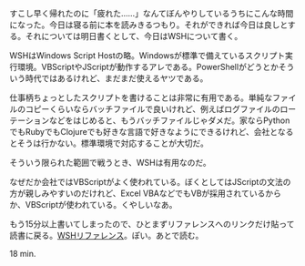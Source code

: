 すこし早く帰れたのに「疲れた……」なんてぼんやりしているうちにこんな時間になった。今日は寝る前に本を読みきるつもり。それができれば今日は良しとする。それについては明日書くとして、今日はWSHについて書く。

WSHはWindows Script Hostの略。Windowsが標準で備えているスクリプト実行環境。VBScriptやJScriptが動作するアレである。PowerShellがどうとかそういう時代ではあるけれど、まだまだ使えるヤツである。

仕事柄ちょっとしたスクリプトを書けることは非常に有用である。単純なファイルのコピーくらいならバッチファイルで良いけれど、例えばログファイルのローテーションなどをはじめると、もうバッチファイルじゃダメだ。家ならPythonでもRubyでもClojureでも好きな言語で好きなようにできるけれど、会社となるとそうは行かない。標準環境で対応することが大切だ。

そういう限られた範囲で戦うとき、WSHは有用なのだ。

なぜだか会社ではVBScriptがよく使われている。ぼくとしてはJScriptの文法の方が親しみやすいのだけれど、Excel VBAなどでもVBが採用されているからか、VBScriptが使われている。くやしいなあ。

もう15分以上書いてしまったので、ひとまずリファレンスへのリンクだけ貼って読書に戻る。[WSHリファレンス](http://msdn.microsoft.com/ja-jp/library/cc364460)。ぽい。あとで読む。

18 min.
